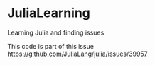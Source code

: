 # JuliaLearning
Learning Julia and finding issues

This code is part of this issue https://github.com/JuliaLang/julia/issues/39957 
